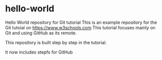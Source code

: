 # hello-world
Hello World repository for Git tutorial
This is an example repository for the Git tutoial on https://www.w3schools.com
This tutorial focuses mainly on Git and using GitHub as its remote. 

This repository is built step by step in the tutorial.

It now includes stepfs for GitHub
